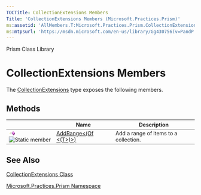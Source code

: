 ```yaml
---
TOCTitle: CollectionExtensions Members
Title: 'CollectionExtensions Members (Microsoft.Practices.Prism)'
ms:assetid: 'AllMembers.T:Microsoft.Practices.Prism.CollectionExtensions'
ms:mtpsurl: 'https://msdn.microsoft.com/en-us/library/Gg430756(v=PandP.50)'
---
```


Prism Class Library

CollectionExtensions Members
============================

The [CollectionExtensions](https://msdn.microsoft.com/library/microsoft.practices.prism.collectionextensions) type exposes the following members.

Methods
-------

<span id="methodTableToggle"></span>
<table>

<thead>
<tr class="header">
<th> </th>
<th>Name</th>
<th>Description</th>
</tr>
</thead>
<tbody>
<tr class="odd">
<td><img src="images/public-method.gif" title="Public method" /><img src="https://msdn.microsoft.com/en-us/Gg430756.static(en-us,PandP.50).gif" title="Static member" /></td>
<td><a href="https://msdn.microsoft.com/library/microsoft.practices.prism.collectionextensions.addrange%60%601(system.collections.objectmodel.collection%7b%60%600%7d%2csystem.collections.generic.ienumerable%7b%60%600%7d)">AddRange&lt;(Of &lt;(T&gt;)&gt;)</a></td>
<td><div class="summary">
Add a range of items to a collection.
</div></td>
</tr>
</tbody>
</table>

See Also
--------


[CollectionExtensions Class](https://msdn.microsoft.com/library/microsoft.practices.prism.collectionextensions)

[Microsoft.Practices.Prism Namespace](https://msdn.microsoft.com/library/microsoft.practices.prism)
